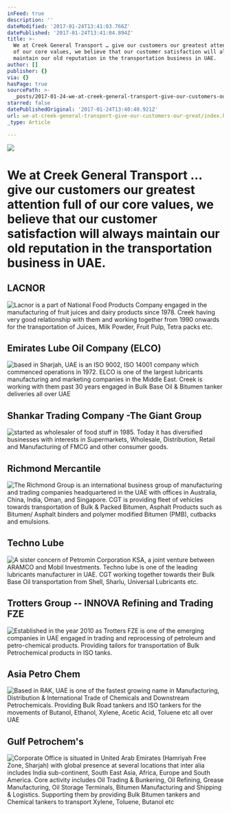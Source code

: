 ```yaml
---
inFeed: true
description: ''
dateModified: '2017-01-24T13:41:03.766Z'
datePublished: '2017-01-24T13:41:04.894Z'
title: >-
  We at Creek General Transport … give our customers our greatest attention full
  of our core values, we believe that our customer satisfaction will always
  maintain our old reputation in the transportation business in UAE.
author: []
publisher: {}
via: {}
hasPage: true
sourcePath: >-
  _posts/2017-01-24-we-at-creek-general-transport-give-our-customers-our-great.md
starred: false
datePublishedOriginal: '2017-01-24T13:40:40.921Z'
url: we-at-creek-general-transport-give-our-customers-our-great/index.html
_type: Article

---
```

![](https://the-grid-user-content.s3-us-west-2.amazonaws.com/7171a092-9368-44f1-8630-82613e306ac5.jpg)

# We at Creek General Transport ... give our customers our greatest attention full of our core values, we believe that our customer satisfaction will always maintain our old reputation in the transportation business in UAE.

## LACNOR
![Lacnor is a part of National Food Products Company engaged in the manufacturing of fruit juices and dairy products since 1978. Creek having very good relationship with them and working together from 1990 onwards for the transportation of Juices, Milk Powder, Fruit Pulp, Tetra packs etc.](https://the-grid-user-content.s3-us-west-2.amazonaws.com/065f0bf8-9366-4db7-9dba-073de43654ae.png)

## Emirates Lube Oil Company (ELCO)
![based in Sharjah, UAE is an ISO 9002, ISO 14001 company which commenced operations in 1972. ELCO is one of the largest lubricants manufacturing and marketing companies in the Middle East. Creek is working with them past 30 years engaged in Bulk Base Oil & Bitumen tanker deliveries all over UAE](https://the-grid-user-content.s3-us-west-2.amazonaws.com/f4dea731-d6c2-4b82-a281-34d3412fb38c.png)

## Shankar Trading Company -The Giant Group
![started as wholesaler of food stuff in 1985. Today it has diversified businesses with interests in Supermarkets, Wholesale, Distribution, Retail and Manufacturing of FMCG and other consumer goods. ](https://the-grid-user-content.s3-us-west-2.amazonaws.com/4fd73a6b-e2cd-454a-a9c0-e3f475f152f9.png)

## Richmond Mercantile
![The Richmond Group is an international business group of manufacturing and trading companies headquartered in the UAE with offices in Australia, China, India, Oman, and Singapore. 
CGT is providing fleet of vehicles towards transportation of Bulk & Packed Bitumen, Asphalt Products such as Bitumen/ Asphalt binders and polymer modified Bitumen (PMB), cutbacks and emulsions.
](https://the-grid-user-content.s3-us-west-2.amazonaws.com/a5fc02a7-4c84-4de6-ae66-424056a4c8e9.png)

## Techno Lube
![A sister concern of Petromin Corporation KSA, a joint venture between ARAMCO and Mobil Investments. Techno lube is one of the leading lubricants manufacturer in UAE. CGT working together towards their Bulk Base Oil transportation from Shell, Sharlu, Universal Lubricants etc. ](https://the-grid-user-content.s3-us-west-2.amazonaws.com/190af234-a4e6-4c63-b554-66bebffa3c76.png)

## Trotters Group -- INNOVA Refining and Trading FZE
![Established in the year 2010 as Trotters FZE is one of the emerging companies in UAE engaged in trading and reprocessing of petroleum and petro-chemical products. Providing tailors for transportation of Bulk Petrochemical products in ISO tanks.](https://the-grid-user-content.s3-us-west-2.amazonaws.com/67a6cf56-1963-4eb7-a9ab-5b46b929f902.png)

## Asia Petro Chem
![Based in RAK, UAE is one of the fastest growing name in Manufacturing, Distribution & International Trade of Chemicals and Downstream Petrochemicals. Providing Bulk Road tankers and ISO tankers for the movements of Butanol, Ethanol, Xylene, Acetic Acid, Toluene etc all over UAE](https://the-grid-user-content.s3-us-west-2.amazonaws.com/ca2ba48e-da12-4a6b-8923-62fb44c95375.png)

## Gulf Petrochem's
![Corporate Office is situated in United Arab Emirates (Hamriyah Free Zone, Sharjah) with global presence at several locations that inter alia includes India sub-continent, South East Asia, Africa, Europe and South America. Core activity includes Oil Trading & Bunkering, Oil Refining, Grease Manufacturing, Oil Storage Terminals, Bitumen Manufacturing and Shipping & Logistics. Supporting them by providing Bulk Bitumen tankers and Chemical tankers to transport Xylene, Toluene, Butanol etc](https://the-grid-user-content.s3-us-west-2.amazonaws.com/0ae3451e-0cb2-42df-b216-40d46fde04b8.png)